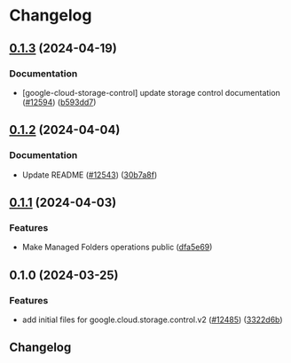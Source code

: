 # Changelog

## [0.1.3](https://github.com/googleapis/google-cloud-python/compare/google-cloud-storage-control-v0.1.2...google-cloud-storage-control-v0.1.3) (2024-04-19)


### Documentation

* [google-cloud-storage-control] update storage control documentation ([#12594](https://github.com/googleapis/google-cloud-python/issues/12594)) ([b593dd7](https://github.com/googleapis/google-cloud-python/commit/b593dd73c9a909c5df885324954681836492f837))

## [0.1.2](https://github.com/googleapis/google-cloud-python/compare/google-cloud-storage-control-v0.1.1...google-cloud-storage-control-v0.1.2) (2024-04-04)


### Documentation

* Update README ([#12543](https://github.com/googleapis/google-cloud-python/issues/12543)) ([30b7a8f](https://github.com/googleapis/google-cloud-python/commit/30b7a8f3588ce0535a575739851ee8f8be216f73))

## [0.1.1](https://github.com/googleapis/google-cloud-python/compare/google-cloud-storage-control-v0.1.0...google-cloud-storage-control-v0.1.1) (2024-04-03)


### Features

* Make Managed Folders operations public ([dfa5e69](https://github.com/googleapis/google-cloud-python/commit/dfa5e691c175e45c47b00975572add00fd7f3e28))

## 0.1.0 (2024-03-25)


### Features

* add initial files for google.cloud.storage.control.v2 ([#12485](https://github.com/googleapis/google-cloud-python/issues/12485)) ([3322d6b](https://github.com/googleapis/google-cloud-python/commit/3322d6b60679ad4a0a29d835e2ded0ad14e6ce71))

## Changelog

